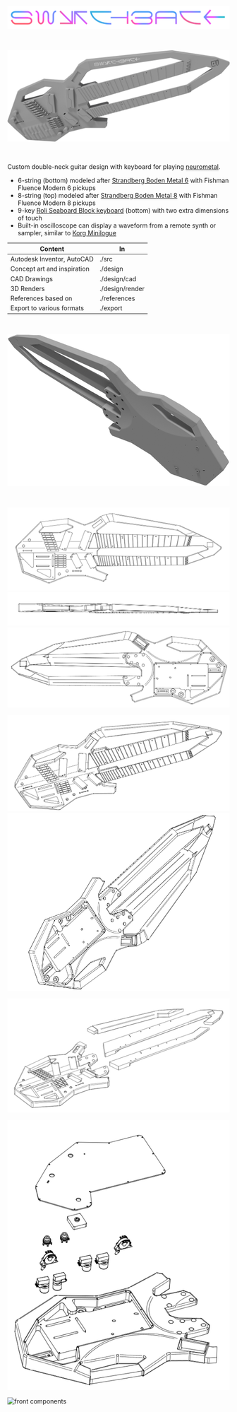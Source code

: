 
<br>

![switchback logo](./design/render/logo.png)

<br>

![switchback isometricc front render](./design/render/white-iso-logo.png)

<br>

Custom double-neck guitar design with keyboard for playing [neurometal](https://www.youtube.com/playlist?list=PL2ZwTvIdYJGJxl1kszP3a_z6O4DcHwvok).

* 6-string (bottom) modeled after [Strandberg Boden Metal 6](https://strandbergguitars.com/product/boden-metal-6-white-pearl/) with Fishman Fluence Modern 6 pickups
* 8-string (top) modeled after [Strandberg Boden Metal 8](https://www.sweetwater.com/store/detail/BDMT8BKP--strandberg-boden-metal-8-black-pearl) with Fishman Fluence Modern 8 pickups
* 9-key [Roli Seaboard Block keyboard](https://roli.com/products/seaboard) (bottom) with two extra dimensions of touch
* Built-in oscilloscope can display a waveform from a remote synth or sampler, similar to [Korg Minilogue](https://www.sweetwater.com/store/detail/MinilogueXD--korg-minilogue-xd-4-voice-analog-synthesizer)

|Content|In|
|-|-|
|Autodesk Inventor, AutoCAD|./src|
|Concept art and inspiration|./design|
|CAD Drawings|./design/cad|
|3D Renders|./design/render|
|References based on|./references|
|Export to various formats|./export|

<br>

![switchback isometric back render](./design/render/white-back-cover.png)

<br>

![flat front](./design/cad/svg/flat-front.svg)
![flat top](./design/cad/svg/flat-top.svg)
![flat back](./design/cad/svg/flat-back.svg)

![isometric front](./design/cad/svg/iso-front.svg)
![isometric back](./design/cad/svg/iso-back.svg)

![exploded](./design/cad/svg/exploded-all.svg)

![back components](./design/cad/svg/exploded-back.svg)

![front components](./design/cad/svg/exploded-front.svg)
